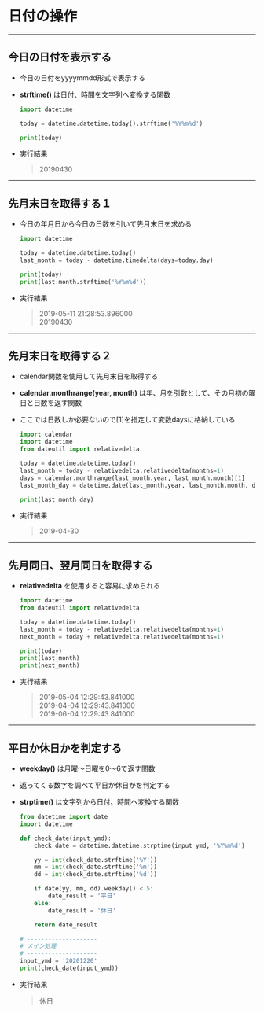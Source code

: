# 日付の操作

***

## 今日の日付を表示する

* 今日の日付をyyyymmdd形式で表示する
* __strftime()__ は日付、時間を文字列へ変換する関数

  ```python
  import datetime

  today = datetime.datetime.today().strftime('%Y%m%d')

  print(today)
  ```

* 実行結果

  > 20190430

***

## 先月末日を取得する１

* 今日の年月日から今日の日数を引いて先月末日を求める

  ```python
  import datetime

  today = datetime.datetime.today()
  last_month = today - datetime.timedelta(days=today.day)

  print(today)
  print(last_month.strftime('%Y%m%d'))
  ```

* 実行結果

  > 2019-05-11 21:28:53.896000  
  > 20190430

***

## 先月末日を取得する２

* calendar関数を使用して先月末日を取得する
* __calendar.monthrange(year, month)__ は年、月を引数として、その月初の曜日と日数を返す関数
* ここでは日数しか必要ないので[1]を指定して変数daysに格納している

  ```python
  import calendar
  import datetime
  from dateutil import relativedelta

  today = datetime.datetime.today()
  last_month = today - relativedelta.relativedelta(months=1)
  days = calendar.monthrange(last_month.year, last_month.month)[1]
  last_month_day = datetime.date(last_month.year, last_month.month, days)

  print(last_month_day)
  ```

* 実行結果

  > 2019-04-30

***

## 先月同日、翌月同日を取得する

* __relativedelta__ を使用すると容易に求められる

  ```python
  import datetime
  from dateutil import relativedelta

  today = datetime.datetime.today()
  last_month = today - relativedelta.relativedelta(months=1)
  next_month = today + relativedelta.relativedelta(months=1)

  print(today)
  print(last_month)
  print(next_month)
  ```

* 実行結果

  > 2019-05-04 12:29:43.841000  
  2019-04-04 12:29:43.841000  
  2019-06-04 12:29:43.841000

***

## 平日か休日かを判定する

* __weekday()__ は月曜～日曜を0～6で返す関数
* 返ってくる数字を調べて平日か休日かを判定する
* __strptime()__ は文字列から日付、時間へ変換する関数

  ```python
  from datetime import date
  import datetime

  def check_date(input_ymd):
      check_date = datetime.datetime.strptime(input_ymd, '%Y%m%d')

      yy = int(check_date.strftime('%Y'))
      mm = int(check_date.strftime('%m'))
      dd = int(check_date.strftime('%d'))

      if date(yy, mm, dd).weekday() < 5:
          date_result = '平日'
      else:
          date_result = '休日'

      return date_result

  # --------------------
  # メイン処理
  # --------------------
  input_ymd = '20201220'
  print(check_date(input_ymd))
  ```

* 実行結果

  > 休日
